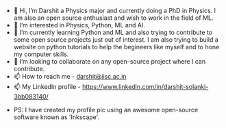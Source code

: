 - 👋 Hi, I’m Darshit a Physics major and currently doing a PhD in Physics. I am also an open source enthusiast and wish to work in the field of ML.
- 👀 I’m interested in Physics, Python, ML and AI.
- 🌱 I’m currently learning Python and ML and also trying to contribute to some open source projects just out of interest. I am also trying to build a website on python tutorials to help the begineers like myself and to hone my computer skills. 
- 💞️ I’m looking to collaborate on any open-source project where I can contribute.
- 📫 How to reach me - darshit@iisc.ac.in
- 📫 My LinkedIn profile - https://www.linkedin.com/in/darshit-solanki-3bb083140/
<!------>
- PS: I have created my profile pic using an awesome open-source software known as 'Inkscape'.
<!---
DarshitSolanki04 is a ✨ special ✨ repository because its `README.md` (this file) appears on your GitHub profile.
You can click the Preview link to take a look at your changes.
--->
